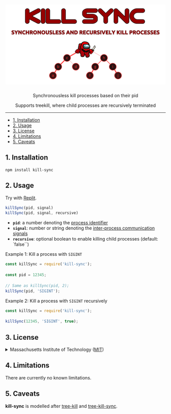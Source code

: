 <div align="center">

# [![Kill Sync](logo.svg)](https://github.com/nktnet1/kill-sync)

Synchronousless kill processes based on their pid

Supports treekill, where child processes are recursively terminated

</div>

---

- [1. Installation](#1-installation)
- [2. Usage](#2-usage)
- [3. License](#3-license)
- [4. Limitations](#4-limitations)
- [5. Caveats](#5-caveats)

## 1. Installation

```
npm install kill-sync
```

## 2. Usage

Try with [Replit](https://replit.com/@nktnet1/kill-sync-example#index.js).

```javascript
killSync(pid, signal)
killSync(pid, signal, recursive)
```
- **`pid`**: a number denoting the [process identifier](https://en.wikipedia.org/wiki/Process_identifier)
- **`signal`**: number or string denoting the [inter-process communication signals](https://en.wikipedia.org/wiki/Signal_(IPC))
- **`recursive`**: optional boolean to enable killing child processes (default: `false``)

Example 1: Kill a process with `SIGINT`
```javascript
const killSync = require('kill-sync');

const pid = 12345;

// Same as killSync(pid, 2);
killSync(pid, 'SIGINT');
```

Example 2: Kill a process with `SIGINT` recursively
```javascript
const killSync = require('kill-sync');

killSync(12345, 'SIGINT', true);
```


## 3. License

<details closed>
<summary>
  Massachusetts Institute of Technology
  (<a href="https://opensource.org/license/mit" target="_blank">MIT</a>)
</summary>

<br/>

```
Copyright (c) 2023 Khiet Tam Nguyen

Permission is hereby granted, free of charge, to any person obtaining a
copy of this software and associated documentation files (the “Software”),
to deal in the Software without restriction, including without limitation
the rights to use, copy, modify, merge, publish, distribute, sublicense,
and/or sell copies of the Software, and to permit persons to whom the
Software is furnished to do so, subject to the following conditions:

The above copyright notice and this permission notice shall be included in
all copies or substantial portions of the Software.

THE SOFTWARE IS PROVIDED “AS IS”, WITHOUT WARRANTY OF ANY KIND, EXPRESS OR
IMPLIED, INCLUDING BUT NOT LIMITED TO THE WARRANTIES OF MERCHANTABILITY,
FITNESS FOR A PARTICULAR PURPOSE AND NONINFRINGEMENT. IN NO EVENT SHALL
THE AUTHORS OR COPYRIGHT HOLDERS BE LIABLE FOR ANY CLAIM, DAMAGES OR OTHER
LIABILITY, WHETHER IN AN ACTION OF CONTRACT, TORT OR OTHERWISE, ARISING
FROM, OUT OF OR IN CONNECTION WITH THE SOFTWARE OR THE USE OR OTHER
DEALINGS IN THE SOFTWARE.
```

</details>

## 4. Limitations

There are currently no known limitations.

## 5. Caveats

**kill-sync** is modelled after [tree-kill](https://github.com/pkrumins/node-tree-kill) and [tree-kill-sync](https://github.com/dvpnt/tree-kill-sync).
